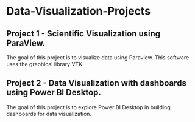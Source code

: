# Data-Visualization-Projects

## Project 1 - Scientific Visualization using ParaView.

The goal of this project is to visualize data using Paraview. This software uses the
graphical library VTK.

## Project 2 - Data Visualization with dashboards using Power BI Desktop.

The goal of this project is to explore Power BI Desktop in building dashboards for data
visualization.

